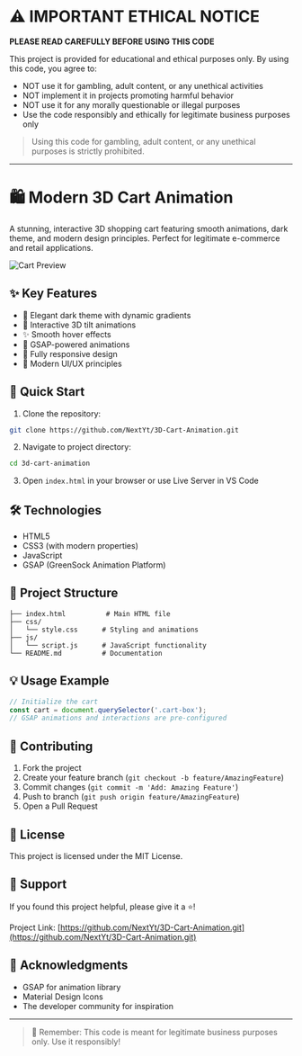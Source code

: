 # ⚠️ IMPORTANT ETHICAL NOTICE

**PLEASE READ CAREFULLY BEFORE USING THIS CODE**

This project is provided for educational and ethical purposes only. By using this code, you agree to:

- NOT use it for gambling, adult content, or any unethical activities
- NOT implement it in projects promoting harmful behavior
- NOT use it for any morally questionable or illegal purposes
- Use the code responsibly and ethically for legitimate business purposes only

> Using this code for gambling, adult content, or any unethical purposes is strictly prohibited.

---

# 🛍️ Modern 3D Cart Animation

A stunning, interactive 3D shopping cart featuring smooth animations, dark theme, and modern design principles. Perfect for legitimate e-commerce and retail applications.

![Cart Preview](assets/preview.gif)

## ✨ Key Features

- 🎨 Elegant dark theme with dynamic gradients
- 💫 Interactive 3D tilt animations
- ✨ Smooth hover effects
- 🌟 GSAP-powered animations
- 📱 Fully responsive design
- 🎯 Modern UI/UX principles

## 🚀 Quick Start

1. Clone the repository:
```bash
git clone https://github.com/NextYt/3D-Cart-Animation.git
```

2. Navigate to project directory:
```bash
cd 3d-cart-animation
```

3. Open `index.html` in your browser or use Live Server in VS Code

## 🛠️ Technologies

- HTML5
- CSS3 (with modern properties)
- JavaScript
- GSAP (GreenSock Animation Platform)

## 📁 Project Structure

```
├── index.html          # Main HTML file
├── css/
│   └── style.css      # Styling and animations
├── js/
│   └── script.js      # JavaScript functionality
└── README.md          # Documentation
```

## 💡 Usage Example

```javascript
// Initialize the cart
const cart = document.querySelector('.cart-box');
// GSAP animations and interactions are pre-configured
```

## 🤝 Contributing

1. Fork the project
2. Create your feature branch (`git checkout -b feature/AmazingFeature`)
3. Commit changes (`git commit -m 'Add: Amazing Feature'`)
4. Push to branch (`git push origin feature/AmazingFeature`)
5. Open a Pull Request

## 📝 License

This project is licensed under the MIT License.

## 🌟 Support

If you found this project helpful, please give it a ⭐️!

Project Link: [https://github.com/NextYt/3D-Cart-Animation.git](https://github.com/NextYt/3D-Cart-Animation.git)

## 🙏 Acknowledgments

- GSAP for animation library
- Material Design Icons
- The developer community for inspiration

---

> 🔔 Remember: This code is meant for legitimate business purposes only. Use it responsibly!
